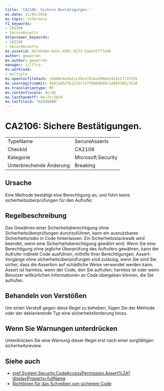 ```yaml
---
title: 'CA2106: Sichere Bestätigungen.'
ms.date: 11/04/2016
ms.topic: reference
f1_keywords:
- CA2106
- SecureAsserts
helpviewer_keywords:
- CA2106
- SecureAsserts
ms.assetid: 91feb36e-6e2c-436c-8272-5aee31f77e98
author: gewarren
ms.author: gewarren
manager: jillfra
ms.workload:
- multiple
ms.openlocfilehash: c8d80c4e9a21c29ce7b34a3998e241b11713f355
ms.sourcegitcommit: 94b3a052fb1229c7e7f8804b09c1d403385c7630
ms.translationtype: MT
ms.contentlocale: de-DE
ms.lasthandoff: 04/23/2019
ms.locfileid: "62545699"
---
```

# <a name="ca2106-secure-asserts"></a>CA2106: Sichere Bestätigungen.

|||
|-|-|
|TypeName|SecureAsserts|
|CheckId|CA2106|
|Kategorie|Microsoft.Security|
|Unterbrechende Änderung|Breaking|

## <a name="cause"></a>Ursache
 Eine Methode bestätigt eine Berechtigung an, und führt keine sicherheitsüberprüfungen für den Aufrufer.

## <a name="rule-description"></a>Regelbeschreibung
 Das Gewähren einer Sicherheitsberechtigung ohne Sicherheitsüberprüfungen durchzuführen, kann ein ausnutzbares Sicherheitsrisiko in Code hinterlassen. Ein Sicherheitsstackwalk wird beendet, wenn eine Sicherheitsberechtigung gewährt wird. Wenn Sie eine Berechtigung ohne jegliche Überprüfung des Aufrufers gewähren, kann der Aufrufer indirekt Code ausführen, mithilfe Ihrer Berechtigungen. Assert-Vorgänge ohne sicherheitsüberprüfungen sind zulässig, wenn Sie sind Sie sicher, dass die Assertion auf schädliche Weise verwendet werden kann. Assert ist harmlos, wenn der Code, den Sie aufrufen, harmlos ist oder wenn Benutzer willkürlichen Informationen an Code übergeben können, die Sie aufrufen.

## <a name="how-to-fix-violations"></a>Behandeln von Verstößen
 Um einen Verstoß gegen diese Regel zu beheben, fügen Sie der Methode oder der deklarierende Typ eine sicherheitsforderung hinzu.

## <a name="when-to-suppress-warnings"></a>Wenn Sie Warnungen unterdrücken
 Unterdrücken Sie eine Warnung dieser Regel erst nach einer sorgfältigen sicherheitsreview.

## <a name="see-also"></a>Siehe auch

- <xref:System.Security.CodeAccessPermission.Assert%2A?displayProperty=fullName>
- [Richtlinien für das Schreiben von sicherem Code](/dotnet/standard/security/secure-coding-guidelines)